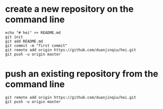create a new repository on the command line
======
~~~
echo "# hei" >> README.md
git init
git add README.md
git commit -m "first commit"
git remote add origin https://github.com/duanjinqiu/hei.git
git push -u origin master
~~~

push an existing repository from the command line
======
~~~
git remote add origin https://github.com/duanjinqiu/hei.git
git push -u origin master
~~~

